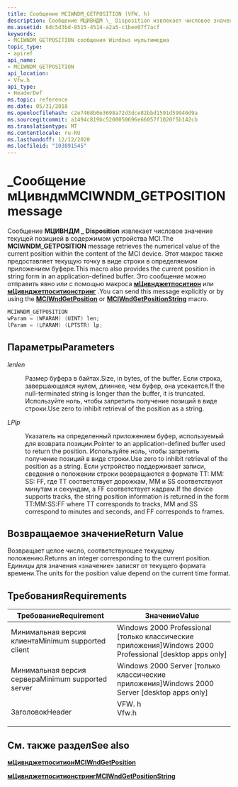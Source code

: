 ```yaml
---
title: Сообщение MCIWNDM_GETPOSITION (VFW. h)
description: Сообщение МЦИВНДМ \_ Disposition извлекает числовое значение текущей позицией в содержимом устройства MCI.
ms.assetid: 6dc5d3bd-8515-4514-a2a5-c1bee07f7acf
keywords:
- MCIWNDM_GETPOSITION сообщения Windows мультимедиа
topic_type:
- apiref
api_name:
- MCIWNDM_GETPOSITION
api_location:
- Vfw.h
api_type:
- HeaderDef
ms.topic: reference
ms.date: 05/31/2018
ms.openlocfilehash: c2e7468b0e3698a72d3dce82bbd1591d59940d9a
ms.sourcegitcommit: a1494c819bc5200050696e66057f1020f5b142cb
ms.translationtype: MT
ms.contentlocale: ru-RU
ms.lasthandoff: 12/12/2020
ms.locfileid: "103891545"
---
```

# <a name="mciwndm_getposition-message"></a><span data-ttu-id="d0817-104">\_Сообщение мЦивндм</span><span class="sxs-lookup"><span data-stu-id="d0817-104">MCIWNDM\_GETPOSITION message</span></span>

<span data-ttu-id="d0817-105">Сообщение **МЦИВНДМ \_ Disposition** извлекает числовое значение текущей позицией в содержимом устройства MCI.</span><span class="sxs-lookup"><span data-stu-id="d0817-105">The **MCIWNDM\_GETPOSITION** message retrieves the numerical value of the current position within the content of the MCI device.</span></span> <span data-ttu-id="d0817-106">Этот макрос также предоставляет текущую точку в виде строки в определяемом приложением буфере.</span><span class="sxs-lookup"><span data-stu-id="d0817-106">This macro also provides the current position in string form in an application-defined buffer.</span></span> <span data-ttu-id="d0817-107">Это сообщение можно отправить явно или с помощью макроса [**мЦивнджетпоситион**](/windows/desktop/api/Vfw/nf-vfw-mciwndgetposition) или [**мЦивнджетпоситионстринг**](/windows/desktop/api/Vfw/nf-vfw-mciwndgetpositionstring) .</span><span class="sxs-lookup"><span data-stu-id="d0817-107">You can send this message explicitly or by using the [**MCIWndGetPosition**](/windows/desktop/api/Vfw/nf-vfw-mciwndgetposition) or [**MCIWndGetPositionString**](/windows/desktop/api/Vfw/nf-vfw-mciwndgetpositionstring) macro.</span></span>


```C++
MCIWNDM_GETPOSITION 
wParam = (WPARAM) (UINT) len; 
lParam = (LPARAM) (LPTSTR) lp; 
```



## <a name="parameters"></a><span data-ttu-id="d0817-108">Параметры</span><span class="sxs-lookup"><span data-stu-id="d0817-108">Parameters</span></span>

<dl> <dt>

<span data-ttu-id="d0817-109"><span id="len"></span><span id="LEN"></span>*len*</span><span class="sxs-lookup"><span data-stu-id="d0817-109"><span id="len"></span><span id="LEN"></span>*len*</span></span>
</dt> <dd>

<span data-ttu-id="d0817-110">Размер буфера в байтах.</span><span class="sxs-lookup"><span data-stu-id="d0817-110">Size, in bytes, of the buffer.</span></span> <span data-ttu-id="d0817-111">Если строка, завершающаяся нулем, длиннее, чем буфер, она усекается.</span><span class="sxs-lookup"><span data-stu-id="d0817-111">If the null-terminated string is longer than the buffer, it is truncated.</span></span> <span data-ttu-id="d0817-112">Используйте ноль, чтобы запретить получение позиций в виде строки.</span><span class="sxs-lookup"><span data-stu-id="d0817-112">Use zero to inhibit retrieval of the position as a string.</span></span>

</dd> <dt>

<span data-ttu-id="d0817-113"><span id="lp"></span><span id="LP"></span>*LP*</span><span class="sxs-lookup"><span data-stu-id="d0817-113"><span id="lp"></span><span id="LP"></span>*lp*</span></span>
</dt> <dd>

<span data-ttu-id="d0817-114">Указатель на определенный приложением буфер, используемый для возврата позиции.</span><span class="sxs-lookup"><span data-stu-id="d0817-114">Pointer to an application-defined buffer used to return the position.</span></span> <span data-ttu-id="d0817-115">Используйте ноль, чтобы запретить получение позиций в виде строки.</span><span class="sxs-lookup"><span data-stu-id="d0817-115">Use zero to inhibit retrieval of the position as a string.</span></span> <span data-ttu-id="d0817-116">Если устройство поддерживает записи, сведения о положении строки возвращаются в формате TT: MM: SS: FF, где TT соответствует дорожкам, MM и SS соответствуют минутам и секундам, а FF соответствует кадрам.</span><span class="sxs-lookup"><span data-stu-id="d0817-116">If the device supports tracks, the string position information is returned in the form TT:MM:SS:FF where TT corresponds to tracks, MM and SS correspond to minutes and seconds, and FF corresponds to frames.</span></span>

</dd> </dl>

## <a name="return-value"></a><span data-ttu-id="d0817-117">Возвращаемое значение</span><span class="sxs-lookup"><span data-stu-id="d0817-117">Return Value</span></span>

<span data-ttu-id="d0817-118">Возвращает целое число, соответствующее текущему положению.</span><span class="sxs-lookup"><span data-stu-id="d0817-118">Returns an integer corresponding to the current position.</span></span> <span data-ttu-id="d0817-119">Единицы для значения «значение» зависят от текущего формата времени.</span><span class="sxs-lookup"><span data-stu-id="d0817-119">The units for the position value depend on the current time format.</span></span>

## <a name="requirements"></a><span data-ttu-id="d0817-120">Требования</span><span class="sxs-lookup"><span data-stu-id="d0817-120">Requirements</span></span>



| <span data-ttu-id="d0817-121">Требование</span><span class="sxs-lookup"><span data-stu-id="d0817-121">Requirement</span></span> | <span data-ttu-id="d0817-122">Значение</span><span class="sxs-lookup"><span data-stu-id="d0817-122">Value</span></span> |
|-------------------------------------|----------------------------------------------------------------------------------|
| <span data-ttu-id="d0817-123">Минимальная версия клиента</span><span class="sxs-lookup"><span data-stu-id="d0817-123">Minimum supported client</span></span><br/> | <span data-ttu-id="d0817-124">Windows 2000 Professional \[только классические приложения\]</span><span class="sxs-lookup"><span data-stu-id="d0817-124">Windows 2000 Professional \[desktop apps only\]</span></span><br/>                       |
| <span data-ttu-id="d0817-125">Минимальная версия сервера</span><span class="sxs-lookup"><span data-stu-id="d0817-125">Minimum supported server</span></span><br/> | <span data-ttu-id="d0817-126">Windows 2000 Server \[только классические приложения\]</span><span class="sxs-lookup"><span data-stu-id="d0817-126">Windows 2000 Server \[desktop apps only\]</span></span><br/>                             |
| <span data-ttu-id="d0817-127">Заголовок</span><span class="sxs-lookup"><span data-stu-id="d0817-127">Header</span></span><br/>                   | <dl> <span data-ttu-id="d0817-128"><dt>VFW. h</dt></span><span class="sxs-lookup"><span data-stu-id="d0817-128"><dt>Vfw.h</dt></span></span> </dl> |



## <a name="see-also"></a><span data-ttu-id="d0817-129">См. также раздел</span><span class="sxs-lookup"><span data-stu-id="d0817-129">See also</span></span>

<dl> <dt>

[<span data-ttu-id="d0817-130">**мЦивнджетпоситион**</span><span class="sxs-lookup"><span data-stu-id="d0817-130">**MCIWndGetPosition**</span></span>](/windows/desktop/api/Vfw/nf-vfw-mciwndgetposition)
</dt> <dt>

[<span data-ttu-id="d0817-131">**мЦивнджетпоситионстринг**</span><span class="sxs-lookup"><span data-stu-id="d0817-131">**MCIWndGetPositionString**</span></span>](/windows/desktop/api/Vfw/nf-vfw-mciwndgetpositionstring)
</dt> </dl>

 

 





